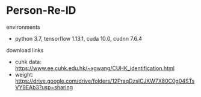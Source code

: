 # Person-Re-ID

environments
- python 3.7, tensorflow 1.13.1, cuda 10.0, cudnn 7.6.4

download links

- cuhk data: https://www.ee.cuhk.edu.hk/~xgwang/CUHK_identification.html
- weight: https://drive.google.com/drive/folders/12PraqDzslCJKW7X80C0g04STsVY9EAb3?usp=sharing
